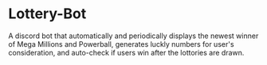 # Lottery-Bot

A discord bot that automatically and periodically displays the newest winner of Mega Millions and Powerball, generates luckly numbers for user's consideration, and auto-check if users win after the lottories are drawn.
